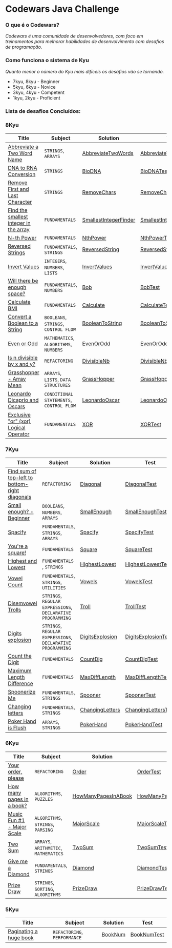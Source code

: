 #  Codewars Java Challenge

### O que é o Codewars?
_Codewars é uma comunidade de desenvolvedores, com foco em treinamentos para melhorar habilidades de desenvolvimento com
desafios de programação_.

### Como funciona o sistema de Kyu
_Quanto menor o número do Kyu mais difíceis os desafios vão se tornando._

- 7kyu, 8kyu - Beginner
- 5kyu, 6kyu - Novice
- 3kyu, 4kyu - Competent
- 1kyu, 2kyu - Proficient


### Lista de desafios Concluídos: 


### 8Kyu 

| Title                                                                                            | Subject                                  | Solution                                                                                                                                      | Test                                                                                                                                                  |
|--------------------------------------------------------------------------------------------------|------------------------------------------|-----------------------------------------------------------------------------------------------------------------------------------------------|-------------------------------------------------------------------------------------------------------------------------------------------------------|
| [Abbreviate a Two Word Name](https://www.codewars.com/kata/57eadb7ecd143f4c9c0000a3)             | `STRINGS`, `ARRAYS`                      | [AbbreviateTwoWords](https://github.com/CleuJunior/Codewars-Java/blob/main/src/main/java/com/br/javawars/kyu_8/AbbreviateTwoWords.java)       | [AbbreviateTwoWordsTest](https://github.com/CleuJunior/Codewars-Java/blob/main/src/test/java/com/br/javawars/kyu_8/AbbreviateTwoWordsTest.java)       |
| [DNA to RNA Conversion](https://www.codewars.com/kata/5556282156230d0e5e000089)                  | `STRINGS`                                | [BioDNA](https://github.com/CleuJunior/Codewars-Java/blob/main/src/main/java/com/br/javawars/kyu_8/BioDNA.java)                               | [BioDNATest](https://github.com/CleuJunior/Codewars-Java/blob/main/src/test/java/com/br/javawars/kyu_8/BioDNATest.java)                               |
| [Remove First and Last Character](https://www.codewars.com/kata/56bc28ad5bdaeb48760009b0)        | `STRINGS`                                | [RemoveChars](https://github.com/CleuJunior/Codewars-Java/blob/main/src/main/java/com/br/javawars/kyu_8/RemoveChars.java)                     | [RemoveCharsTest](https://github.com/CleuJunior/Codewars-Java/blob/main/src/test/java/com/br/javawars/kyu_8/RemoveCharsTest.java)                     |
| [Find the smallest integer in the array](https://www.codewars.com/kata/55a2d7ebe362935a210000b2) | `FUNDAMENTALS`                           | [SmallestIntegerFinder](https://github.com/CleuJunior/Codewars-Java/blob/main/src/main/java/com/br/javawars/kyu_8/SmallestIntegerFinder.java) | [SmallestIntegerFinderTest](https://github.com/CleuJunior/Codewars-Java/blob/main/src/test/java/com/br/javawars/kyu_8/SmallestIntegerFinderTest.java) |
| [N-th Power](https://www.codewars.com/kata/57d814e4950d8489720008db)                             | `FUNDAMENTALS`                           | [NthPower](https://github.com/CleuJunior/Codewars-Java/blob/main/src/main/java/com/br/javawars/kyu_8/NthPower.java)                           | [NthPowerTest](https://github.com/CleuJunior/Codewars-Java/blob/main/src/test/java/com/br/javawars/kyu_8/NthPowerTest.java)                           |
| [Reversed Strings](https://www.codewars.com/kata/5168bb5dfe9a00b126000018)                       | `FUNDAMENTALS`, `STRINGS`                | [ReversedString](https://github.com/CleuJunior/Codewars-Java/blob/main/src/main/java/com/br/javawars/kyu_8/ReversedString.java)               | [ReversedStringTest](https://github.com/CleuJunior/Codewars-Java/tree/main/src/test/java/com/br/javawars/kyu_8)                                       |
| [Invert Values](https://www.codewars.com/kata/5899dc03bc95b1bf1b0000ad)                          | `INTEGERS`, `NUMBERS`, `LISTS`           | [InvertValues](https://github.com/CleuJunior/Codewars-Java/blob/main/src/main/java/com/br/javawars/kyu_8/InvertValues.java)                   | [InvertValuesTest](https://github.com/CleuJunior/Codewars-Java/blob/main/src/test/java/com/br/javawars/kyu_8/InvertValuesTest.java)                   |
| [Will there be enough space?](https://www.codewars.com/kata/5875b200d520904a04000003)            | `FUNDAMENTALS`, `NUMBERS`                | [Bob](https://github.com/CleuJunior/Codewars-Java/blob/main/src/main/java/com/br/javawars/kyu_8/Bob.java)                                     | [BobTest](https://github.com/CleuJunior/Codewars-Java/blob/main/src/test/java/com/br/javawars/kyu_8/BobTest.java)                                     |
| [Calculate BMI](https://www.codewars.com/kata/57a429e253ba3381850000fb)                          | `FUNDAMENTALS`                           | [Calculate](https://github.com/CleuJunior/Codewars-Java/blob/main/src/main/java/com/br/javawars/kyu_8/Calculate.java)                         | [CalculateTest](https://github.com/CleuJunior/Codewars-Java/blob/main/src/test/java/com/br/javawars/kyu_8/CalculateTest.java)                         |
| [Convert a Boolean to a String](https://www.codewars.com/kata/551b4501ac0447318f0009cd)          | `BOOLEANS`, `STRINGS`, `CONTROL FLOW`    | [BooleanToString](https://github.com/CleuJunior/Codewars-Java/blob/main/src/main/java/com/br/javawars/kyu_8/BooleanToString.java)             | [BooleanToStringTest](https://github.com/CleuJunior/Codewars-Java/blob/main/src/test/java/com/br/javawars/kyu_8/BooleanToStringTest.java)             |
| [Even or Odd](https://www.codewars.com/kata/53da3dbb4a5168369a0000fe)                            | `MATHEMATICS`, `ALGORITHMS`, `NUMBERS`   | [EvenOrOdd](https://github.com/CleuJunior/Codewars-Java/blob/main/src/main/java/com/br/javawars/kyu_8/EvenOrOdd.java)                         | [EvenOrOddTest](https://github.com/CleuJunior/Codewars-Java/blob/main/src/test/java/com/br/javawars/kyu_8/EvenOrOddTest.java)                         |
| [Is n divisible by x and y?](https://www.codewars.com/kata/5545f109004975ea66000086)             | `REFACTORING`                            | [DivisibleNb](https://github.com/CleuJunior/Codewars-Java/blob/main/src/main/java/com/br/javawars/kyu_8/DivisibleNb.java)                     | [DivisibleNbTest](https://github.com/CleuJunior/Codewars-Java/blob/main/src/test/java/com/br/javawars/kyu_8/DivisibleNbTest.java)                     |
| [Grasshopper - Array Mean](https://www.codewars.com/kata/55d277882e139d0b6000005d)               | `ARRAYS`, `LISTS`, `DATA STRUCTURES`     | [GrassHopper](https://github.com/CleuJunior/Codewars-Java/blob/main/src/main/java/com/br/javawars/kyu_8/GrassHopper.java)                     | [GrassHopperTest](https://github.com/CleuJunior/Codewars-Java/blob/main/src/test/java/com/br/javawars/kyu_8/GrassHopperTest.java)                     |
| [Leonardo Dicaprio and Oscars](https://www.codewars.com/kata/56d49587df52101de70011e4)           | `CONDITIONAL STATEMENTS`, `CONTROL FLOW` | [LeonardoOscar](https://github.com/CleuJunior/Codewars-Java/blob/main/src/main/java/com/br/javawars/kyu_8/LeonardoOscar.java)                 | [LeonardoOscarTest](https://github.com/CleuJunior/Codewars-Java/blob/main/src/test/java/com/br/javawars/kyu_8/LeonardoOscarTest.java)                 |
| [Exclusive "or" (xor) Logical Operator](https://www.codewars.com/kata/56fa3c5ce4d45d2a52001b3c)  | `FUNDAMENTALS`                           | [XOR](https://github.com/CleuJunior/Codewars-Java/blob/main/src/main/java/com/br/javawars/kyu_8/XOR.java)                                     | [XORTest](https://github.com/CleuJunior/Codewars-Java/blob/main/src/test/java/com/br/javawars/kyu_8/XORTest.java)                                     |

### 7Kyu

| Title                                                                                                    | Subject                                                     | Solution                                                                                                                          | Test                                                                                                                                      |
|----------------------------------------------------------------------------------------------------------|-------------------------------------------------------------|-----------------------------------------------------------------------------------------------------------------------------------|-------------------------------------------------------------------------------------------------------------------------------------------|
| [Find sum of top-left to bottom-right diagonals](https://www.codewars.com/kata/5545f109004975ea66000086) | `REFACTORING`                                               | [Diagonal](https://github.com/CleuJunior/Codewars-Java/blob/main/src/main/java/com/br/javawars/kyu_7/Diagonal.java)               | [DiagonalTest](https://github.com/CleuJunior/Codewars-Java/blob/main/src/test/java/com/br/javawars/kyu_7/DiagonalTest.java)               |
| [Small enough? - Beginner](https://www.codewars.com/kata/57cc981a58da9e302a000214)                       | `BOOLEANS`, `NUMBERS`, `ARRAYS`                             | [SmallEnough](https://github.com/CleuJunior/Codewars-Java/blob/main/src/main/java/com/br/javawars/kyu_7/SmallEnough.java)         | [SmallEnoughTest](https://github.com/CleuJunior/Codewars-Java/blob/main/src/test/java/com/br/javawars/kyu_7/SmallEnoughTest.java)         |
| [Spacify](https://www.codewars.com/kata/57f8ee485cae443c4d000127)                                        | `FUNDAMENTALS`, `STRINGS`, `ARRAYS`                         | [Spacify](https://github.com/CleuJunior/Codewars-Java/blob/main/src/main/java/com/br/javawars/kyu_7/Spacify.java)                 | [SpacifyTest](https://github.com/CleuJunior/Codewars-Java/blob/main/src/test/java/com/br/javawars/kyu_7/SpacifyTest.java)                 |
| [You're a square!](https://www.codewars.com/kata/54c27a33fb7da0db0100040e)                               | `FUNDAMENTALS`                                              | [Square](https://github.com/CleuJunior/Codewars-Java/blob/main/src/main/java/com/br/javawars/kyu_7/Square.java)                   | [SquareTest](https://github.com/CleuJunior/Codewars-Java/blob/main/src/test/java/com/br/javawars/kyu_7/SquareTest.java)                   |
| [Highest and Lowest](https://www.codewars.com/kata/554b4ac871d6813a03000035)                             | `FUNDAMENTALS`    , `STRINGS`                               | [HighestLowest](https://github.com/CleuJunior/Codewars-Java/blob/main/src/main/java/com/br/javawars/kyu_7/HighestLowest.java)     | [HighestLowestTest](https://github.com/CleuJunior/Codewars-Java/blob/main/src/test/java/com/br/javawars/kyu_7/HighestLowestTest.java)     |
| [Vowel Count](https://www.codewars.com/kata/54ff3102c1bad923760001f3)                                    | `FUNDAMENTALS`, `STRINGS`, `UTILITIES`                      | [Vowels](https://github.com/CleuJunior/Codewars-Java/blob/main/src/main/java/com/br/javawars/kyu_7/Vowels.java)                   | [VowelsTest](https://github.com/CleuJunior/Codewars-Java/blob/main/src/test/java/com/br/javawars/kyu_7/VowelsTest.java)                   |
| [Disemvowel Trolls](https://www.codewars.com/kata/52fba66badcd10859f00097e)                              | `STRINGS`, `REGULAR EXPRESSIONS`, `DECLARATIVE PROGRAMMING` | [Troll](https://github.com/CleuJunior/Codewars-Java/blob/main/src/main/java/com/br/javawars/kyu_7/Troll.java)                     | [TrollTest](https://github.com/CleuJunior/Codewars-Java/blob/main/src/test/java/com/br/javawars/kyu_7/TrollTest.java)                     |
| [Digits explosion](https://www.codewars.com/kata/585b1fafe08bae9988000314)                               | `STRINGS`, `REGULAR EXPRESSIONS`, `DECLARATIVE PROGRAMMING` | [DigitsExplosion](https://github.com/CleuJunior/Codewars-Java/blob/main/src/main/java/com/br/javawars/kyu_7/DigitsExplosion.java) | [DigitsExplosionTest](https://github.com/CleuJunior/Codewars-Java/blob/main/src/test/java/com/br/javawars/kyu_7/DigitsExplosionTest.java) |
| [Count the Digit](https://www.codewars.com/kata/566fc12495810954b1000030/)                               | `FUNDAMENTALS`                                              | [CountDig](https://github.com/CleuJunior/Codewars-Java/blob/main/src/main/java/com/br/javawars/kyu_7/CountDig.java)               | [CountDigTest](https://github.com/CleuJunior/Codewars-Java/blob/main/src/test/java/com/br/javawars/kyu_7/CountDigTest.java)               |
| [Maximum Length Difference](https://www.codewars.com/kata/5663f5305102699bad000056)                      | `FUNDAMENTALS`                                              | [MaxDiffLength](https://github.com/CleuJunior/Codewars-Java/blob/main/src/main/java/com/br/javawars/kyu_7/MaxDiffLength.java)     | [MaxDiffLengthTest](https://github.com/CleuJunior/Codewars-Java/blob/main/src/test/java/com/br/javawars/kyu_7/MaxDiffLengthTest.java)     |
| [Spoonerize Me](https://www.codewars.com/kata/56b8903933dbe5831e000c76)                                  | `FUNDAMENTALS`, `STRINGS`                                   | [Spooner](https://github.com/CleuJunior/Codewars-Java/blob/main/src/main/java/com/br/javawars/kyu_7/Spooner.java)                 | [SpoonerTest](https://github.com/CleuJunior/Codewars-Java/blob/main/src/test/java/com/br/javawars/kyu_7/SpoonerTest.java)                 |
| [Changing letters](https://www.codewars.com/kata/5831c204a31721e2ae000294/)                              | `FUNDAMENTALS`, `STRINGS`                                   | [ChangingLetters](https://github.com/CleuJunior/Codewars-Java/blob/main/src/main/java/com/br/javawars/kyu_7/ChangingLetters.java) | [ChangingLettersTest](https://github.com/CleuJunior/Codewars-Java/blob/main/src/test/java/com/br/javawars/kyu_7/ChangingLettersTest.java) |
| [Poker Hand is Flush](https://www.codewars.com/kata/5acbc3b3481ebb23a400007d)                            | `ARRAYS`, `STRINGS`                                         | [PokerHand](https://github.com/CleuJunior/Codewars-Java/blob/main/src/main/java/com/br/javawars/kyu_7/PokerHand.java)             | [PokerHandTest](https://github.com/CleuJunior/Codewars-Java/blob/main/src/test/java/com/br/javawars/kyu_7/PokerHandTest.java)             |


### 6Kyu

| Title                                                                                | Subject                               | Solution                                                                                                                                  | Test                                                                                                                                              |
|--------------------------------------------------------------------------------------|---------------------------------------|-------------------------------------------------------------------------------------------------------------------------------------------|---------------------------------------------------------------------------------------------------------------------------------------------------|
| [Your order, please](https://www.codewars.com/kata/55c45be3b2079eccff00010f)         | `REFACTORING`                         | [Order](https://github.com/CleuJunior/Codewars-Java/blob/main/src/main/java/com/br/javawars/kyu_6/Order.java)                             | [OrderTest](https://github.com/CleuJunior/Codewars-Java/blob/main/src/test/java/com/br/javawars/kyu_6/OrderTest.java)                             |
| [How many pages in a book?](https://www.codewars.com/kata/622de76d28bf330057cd6af8)  | `ALGORITHMS`, `PUZZLES`               | [HowManyPagesInABook](https://github.com/CleuJunior/Codewars-Java/blob/main/src/main/java/com/br/javawars/kyu_6/HowManyPagesInABook.java) | [HowManyPagesInABookTest](https://github.com/CleuJunior/Codewars-Java/blob/main/src/test/java/com/br/javawars/kyu_6/HowManyPagesInABookTest.java) |
| [Music Fun #1 - Major Scale](https://www.codewars.com/kata/5c1b25bc85042749e9000043) | `ALGORITHMS`, `STRINGS`, `PARSING`    | [MajorScale](https://github.com/CleuJunior/Codewars-Java/blob/main/src/main/java/com/br/javawars/kyu_6/MajorScale.java)                   | [MajorScaleTest](https://github.com/CleuJunior/Codewars-Java/blob/main/src/test/java/com/br/javawars/kyu_6/MajorScaleTest.java)                   |
| [Two Sum](https://www.codewars.com/kata/52c31f8e6605bcc646000082)                    | `ARRAYS`, `ARITHMETIC`, `MATHEMATICS` | [TwoSum](https://github.com/CleuJunior/Codewars-Java/blob/main/src/main/java/com/br/javawars/kyu_6/TwoSum.java)                           | [TwoSumTest](https://github.com/CleuJunior/Codewars-Java/blob/main/src/test/java/com/br/javawars/kyu_6/TwoSumTest.java)                           |
| [Give me a Diamond](https://www.codewars.com/kata/5503013e34137eeeaa001648)          | `FUNDAMENTALS`, `STRINGS`             | [Diamond](https://github.com/CleuJunior/Codewars-Java/blob/main/src/main/java/com/br/javawars/kyu_6/Diamond.java)                         | [DiamondTest](https://github.com/CleuJunior/Codewars-Java/blob/main/src/test/java/com/br/javawars/kyu_6/DiamondTest.java)                         |
| [Prize Draw](https://www.codewars.com/kata/5616868c81a0f281e500005c)                 | `STRINGS`, `SORTING`, `ALGORITHMS`    | [PrizeDraw](https://github.com/CleuJunior/Codewars-Java/blob/main/src/main/java/com/br/javawars/kyu_6/PrizeDraw.java)                     | [PrizeDrawTest](https://github.com/CleuJunior/Codewars-Java/blob/main/src/test/java/com/br/javawars/kyu_6/PrizeDrawTest.java)                     |


### 5Kyu

| Title                                                                            | Subject                      | Solution                                                                                                          | Test                                                                                                                      |
|----------------------------------------------------------------------------------|------------------------------|-------------------------------------------------------------------------------------------------------------------|---------------------------------------------------------------------------------------------------------------------------|
| [Paginating a huge book](https://www.codewars.com/kata/55905b7597175ffc1a00005a) | `REFACTORING`, `PERFORMANCE` | [BookNum](https://github.com/CleuJunior/Codewars-Java/blob/main/src/main/java/com/br/javawars/kyu_5/BookNum.java) | [BookNumTest](https://github.com/CleuJunior/Codewars-Java/blob/main/src/test/java/com/br/javawars/kyu_5/BookNumTest.java) |
